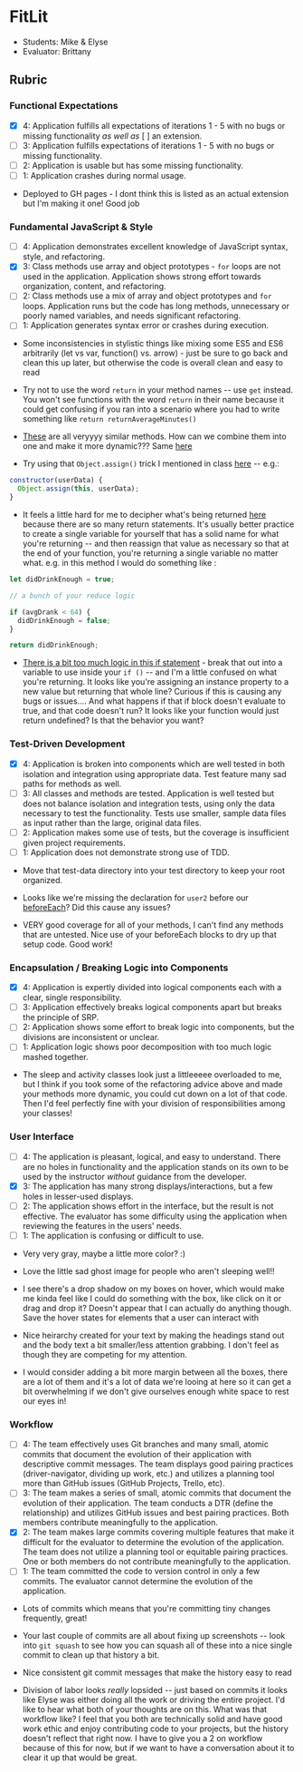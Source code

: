 # FitLit
* Students: Mike & Elyse
* Evaluator: Brittany

## Rubric

### Functional Expectations
* [x] 4: Application fulfills all expectations of iterations 1 - 5 with no bugs or missing functionality *as well as* [ ] an extension.
* [ ] 3: Application fulfills expectations of iterations 1 - 5 with no bugs or missing functionality.
* [ ] 2: Application is usable but has some missing functionality.
* [ ] 1: Application crashes during normal usage.

* Deployed to GH pages - I dont think this is listed as an actual extension but I'm making it one! Good job


### Fundamental JavaScript & Style
* [ ] 4: Application demonstrates excellent knowledge of JavaScript syntax, style, and refactoring.
* [x] 3: Class methods use array and object prototypes - `for` loops are not used in the application. Application shows strong effort towards organization, content, and refactoring. 
* [ ] 2: Class methods use a mix of array and object prototypes and `for` loops. Application runs but the code has long methods, unnecessary or poorly named variables, and needs significant refactoring.
* [ ] 1: Application generates syntax error or crashes during execution.

* Some inconsistencies in stylistic things like mixing some ES5 and ES6 arbitrarily (let vs var, function() vs. arrow) - just be sure to go back and clean this up later, but otherwise the code is overall clean and easy to read

* Try not to use the word `return` in your method names -- use `get` instead. You won't see functions with the word `return` in their name because it could get confusing if you ran into a scenario where you had to write something like `return returnAverageMinutes()` 

* [These](https://github.com/ec-myers/fitlit/blob/master/src/Activity-Repository.js#L33-L48) are all veryyyy similar methods. How can we combine them into one and make it more dynamic??? Same [here](https://github.com/ec-myers/fitlit/blob/master/src/Activity-Repository.js#L59-L72)

* Try using that `Object.assign()` trick I mentioned in class [here](https://github.com/ec-myers/fitlit/blob/master/src/User.js#L2-L10) -- e.g.:

```js
constructor(userData) {
  Object.assign(this, userData);
}
```

* It feels a little hard for me to decipher what's being returned [here](https://github.com/ec-myers/fitlit/blob/master/src/Hydration-Repository.js#L31-L34) because there are so many return statements. It's usually better practice to create a single variable for yourself that has a solid name for what you're returning -- and then reassign that value as necessary so that at the end of your function, you're returning a single variable no matter what. e.g. in this method I would do something like :

```js
let didDrinkEnough = true;

// a bunch of your reduce logic

if (avgDrank < 64) {
  didDrinkEnough = false;
}

return didDrinkEnough;
```

* [There is a bit too much logic in this if statement](https://github.com/ec-myers/fitlit/blob/master/src/Sleep-Repository.js#L105-L107) - break that out into a variable to use inside your `if ()` -- and I'm a little confused on what you're returning. It looks like you're assigning an instance property to a new value but returning that whole line? Curious if this is causing any bugs or issues.... And what happens if that if block doesn't evaluate to true, and that code doesn't run? It looks like your function would just return undefined? Is that the behavior you want?

### Test-Driven Development
* [x] 4: Application is broken into components which are well tested in both isolation and integration using appropriate data. Test feature many sad paths for methods as well.
* [ ] 3: All classes and methods are tested. Application is well tested but does not balance isolation and integration tests, using only the data necessary to test the functionality. Tests use smaller, sample data files as input rather than the large, original data files.
* [ ] 2: Application makes some use of tests, but the coverage is insufficient given project requirements.
* [ ] 1: Application does not demonstrate strong use of TDD.

* Move that test-data directory into your test directory to keep your root organized. 

* Looks like we're missing the declaration for `user2` before our [beforeEach](https://github.com/ec-myers/fitlit/blob/master/test/activity-repository-test.js#L10-L16)? Did this cause any issues?

* VERY good coverage for all of your methods, I can't find any methods that are untested. Nice use of your beforeEach blocks to dry up that setup code. Good work!


### Encapsulation / Breaking Logic into Components
* [x] 4: Application is expertly divided into logical components each with a clear, single responsibility.
* [ ] 3: Application effectively breaks logical components apart but breaks the principle of SRP.
* [ ] 2: Application shows some effort to break logic into components, but the divisions are inconsistent or unclear.
* [ ] 1: Application logic shows poor decomposition with too much logic mashed together.

* The sleep and activity classes look just a littleeeee overloaded to me, but I think if you took some of the refactoring advice above and made your methods more dynamic, you could cut down on a lot of that code. Then I'd feel perfectly fine with your division of responsibilities among your classes!

### User Interface
* [ ] 4: The application is pleasant, logical, and easy to understand. There are no holes in functionality and the application stands on its own to be used by the instructor _without_ guidance from the developer.
* [x] 3: The application has many strong displays/interactions, but a few holes in lesser-used displays.
* [ ] 2: The application shows effort in the interface, but the result is not effective. The evaluator has some difficulty using the application when reviewing the features in the users' needs.
* [ ] 1: The application is confusing or difficult to use.

* Very very gray, maybe a little more color? :)

* Love the little sad ghost image for people who aren't sleeping well!!

* I see there's a drop shadow on my boxes on hover, which would make me kinda feel like I could do something with the box, like click on it or drag and drop it? Doesn't appear that I can actually do anything though. Save the hover states for elements that a user can interact with

* Nice heirarchy created for your text by making the headings stand out and the body text a bit smaller/less attention grabbing. I don't feel as though they are competing for my attention.

* I would consider adding a bit more margin between all the boxes, there are a lot of them and it's a lot of data we're looing at here so it can get a bit overwhelming if we don't give ourselves enough white space to rest our eyes in!



### Workflow
* [ ] 4: The team effectively uses Git branches and many small, atomic commits that document the evolution of their application with descriptive commit messages. The team displays good pairing practices (driver-navigator, dividing up work, etc.) and utilizes a planning tool more than GitHub issues (GitHub Projects, Trello, etc).
* [ ] 3: The team makes a series of small, atomic commits that document the evolution of their application. The team conducts a DTR (define the relationship) and utilizes GitHub issues and best pairing practices. Both members contribute meaningfully to the application.
* [x] 2: The team makes large commits covering multiple features that make it difficult for the evaluator to determine the evolution of the application. The team does not utilize a planning tool or equitable pairing practices. One or both members do not contribute meaningfully to the application.
* [ ] 1: The team committed the code to version control in only a few commits. The evaluator cannot determine the evolution of the application.

* Lots of commits which means that you're committing tiny changes frequently, great!

* Your last couple of commits are all about fixing up screenshots -- look into `git squash` to see how you can squash all of these into a nice single commit to clean up that history a bit. 

* Nice consistent git commit messages that make the history easy to read

* Division of labor looks *really* lopsided -- just based on commits it looks like Elyse was either doing all the work or driving the entire project. I'd like to hear what both of your thoughts are on this. What was that workflow like? I feel that you both are technically solid and have good work ethic and enjoy contributing code to your projects, but the history doesn't reflect that right now. I have to give you a 2 on workflow because of this for now, but if we want to have a conversation about it to clear it up that would be great.


